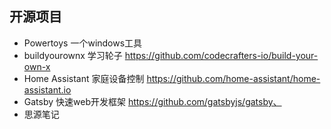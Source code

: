 ## 开源项目
- Powertoys 一个windows工具
- buildyourownx 学习轮子
https://github.com/codecrafters-io/build-your-own-x
- Home Assistant 家庭设备控制
https://github.com/home-assistant/home-assistant.io
- Gatsby 快速web开发框架
https://github.com/gatsbyjs/gatsby、
- 思源笔记